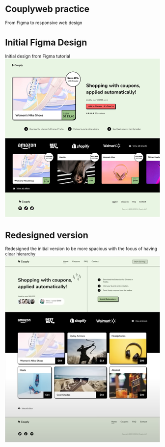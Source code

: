 # Couplyweb practice

From Figma to responsive web design

# Initial Figma Design

Initial design from Figma tutorial
<img width="605" alt="Version 5 Desktop Design" src="assets/V5.jpg">

# Redesigned version

Redesigned the initial version to be more spacious with the focus of having clear hierarchy
<img width="605" alt="Version 5 Desktop Design" src="assets/original_design.png">
